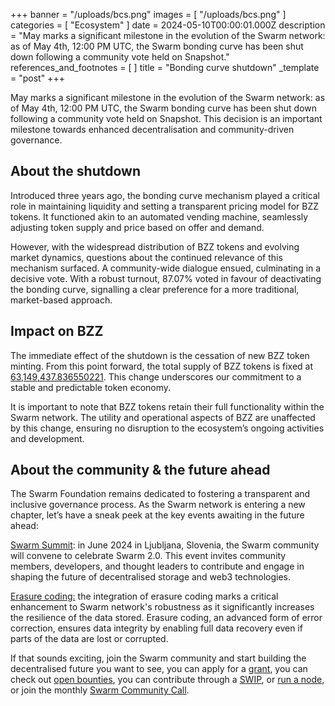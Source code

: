 +++
banner = "/uploads/bcs.png"
images = [ "/uploads/bcs.png" ]
categories = [ "Ecosystem" ]
date = 2024-05-10T00:00:01.000Z
description = "May marks a significant milestone in the evolution of the Swarm network: as of May 4th, 12:00 PM UTC, the Swarm bonding curve has been shut down following a community vote held on Snapshot."
references_and_footnotes = [ ]
title = "Bonding curve shutdown"
_template = "post"
+++



May marks a significant milestone in the evolution of the Swarm network: as of May 4th, 12:00 PM UTC, the Swarm bonding curve has been shut down following a community vote held on Snapshot. This decision is an important milestone towards enhanced decentralisation and community-driven governance.


## About the shutdown

Introduced three years ago, the bonding curve mechanism played a critical role in maintaining liquidity and setting a transparent pricing model for BZZ tokens. It functioned akin to an automated vending machine, seamlessly adjusting token supply and price based on offer and demand.

However, with the widespread distribution of BZZ tokens and evolving market dynamics, questions about the continued relevance of this mechanism surfaced. A community-wide dialogue ensued, culminating in a decisive vote. With a robust turnout, 87.07% voted in favour of deactivating the bonding curve, signalling a clear preference for a more traditional, market-based approach.


## Impact on BZZ

The immediate effect of the shutdown is the cessation of new BZZ token minting. From this point forward, the total supply of BZZ tokens is fixed at [63,149,437.836550221](https://etherscan.io/token/0x19062190b1925b5b6689d7073fdfc8c2976ef8cb). This change underscores our commitment to a stable and predictable token economy.

It is important to note that BZZ tokens retain their full functionality within the Swarm network. The utility and operational aspects of BZZ are unaffected by this change, ensuring no disruption to the ecosystem’s ongoing activities and development.


## About the community & the future ahead

The Swarm Foundation remains dedicated to fostering a transparent and inclusive governance process. As the Swarm network is entering a new chapter, let’s have a sneak peek at the key events awaiting in the future ahead: 

[Swarm Summit](https://blog.ethswarm.org/foundation/2024/swarm-summit-2024-upload-the-future/): in June 2024 in Ljubljana, Slovenia, the Swarm community will convene to celebrate Swarm 2.0. This event invites community members, developers, and thought leaders to contribute and engage in shaping the future of decentralised storage and web3 technologies. 

[Erasure coding:](https://blog.ethswarm.org/foundation/2023/erasure-coding-supercharges-swarm/) the integration of erasure coding marks a critical enhancement to Swarm network's robustness as it significantly increases the resilience of the data stored. Erasure coding, an advanced form of error correction, ensures data integrity by enabling full data recovery even if parts of the data are lost or corrupted.

If that sounds exciting, join the Swarm community and start building the decentralised future you want to see, you can apply for a [grant](https://www.ethswarm.org/grants/swarm-grants-programme), you can check out [open bounties](https://app.dework.xyz/swarm-41421), you can contribute through a [SWIP](https://www.ethswarm.org/contribute), or [run a node](https://www.ethswarm.org/build/run-a-full-node), or join the monthly [Swarm Community Call](https://www.addevent.com/event/vq21267049).